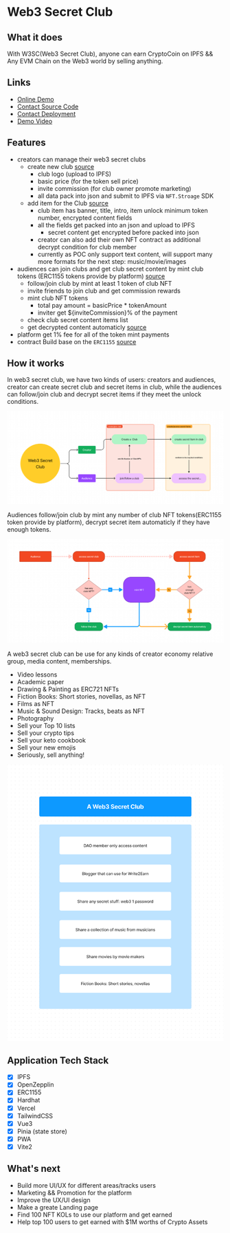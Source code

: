 # Web3 Secret Club

## What it does

With W3SC(Web3 Secret Club), anyone can earn CryptoCoin on IPFS && Any EVM Chain on the Web3 world by selling anything.

## Links

* [Online Demo](https://secret3.nfttop.best/club/1/bafkreibehkc46yptzfje7ohyqqe2m4k3ycskm37smgjyyzg6wyklltzmw4)
* [Contact Source Code](https://github.com/NftTopBest/web3-secret-club/blob/main/solidity-contract/Secret3.sol)
* [Contact Deployment](https://mumbai.polygonscan.com/address/0xCD8eC2f6787458C4476931623a71B97D85dAEedD)
* [Demo Video](#)

## Features

* creators can manage their web3 secret clubs
  * create new club [source](https://github.com/NftTopBest/web3-secret-club/blob/main/web-app/src/components/secret3/dialog/createCategory.vue)
    * club logo (upload to IPFS)
    * basic price (for the token sell price)
    * invite commission (for club owner promote marketing)
    * all data pack into json and submit to IPFS via `NFT.Stroage` SDK
  * add item for the Club [source](https://github.com/NftTopBest/web3-secret-club/blob/main/web-app/src/components/secret3/dialog/createItem.vue)
    * club item has banner, title, intro, item unlock minimum token number, encrypted content fields
    * all the fields get packed into an json and upload to IPFS
      * secret content get encrypted before packed into json
    * creator can also add their own NFT contract as additional decrypt condition for club member
    * currently as POC only support text content, will support many more formats for the next step: music/movie/images
* audiences can join clubs and get club secret content by mint club tokens (ERC1155 tokens provide by platform)  [source](https://github.com/NftTopBest/web3-secret-club/blob/main/web-app/src/components/secret3/items.vue)
  * follow/join club by mint at least 1 token of club NFT
  * invite friends to join club and get commission rewards
  * mint club NFT tokens
    * total pay amount = basicPrice * tokenAmount
    * inviter get ${inviteCommission}% of the payment
  * check club secret content items list
  * get decrypted content automaticly  [source](https://github.com/NftTopBest/web3-secret-club/blob/main/web-app/src/pages/secret3/club/%5BtokenId%5D/%5Bcid%5D.vue)
* platform get 1% fee for all of the token mint payments
* contract Build base on the `ERC1155` [source](https://github.com/NftTopBest/web3-secret-club/blob/main/solidity-contract/Secret3.sol)

## How it works

In web3 secret club, we have two kinds of users: creators and audiences, creator can create secret club and secret items in club,
while the audiences can follow/join club and decrypt secret items if they meet the unlock conditions.

<img src="https://github.com/NftTopBest/web3-secret-club/blob/main/1.user-action.png" />

Audiences follow/join club by mint any number of club NFT tokens(ERC1155 token provide by platform), decrypt secret item automaticly if they have enough tokens.

<img src="https://github.com/NftTopBest/web3-secret-club/blob/main/2.action-flow.png" />

A web3 secret club can be use for any kinds of creator economy relative group, media content, memberships.

* Video lessons
* Academic paper
* Drawing & Painting as ERC721 NFTs
* Fiction Books: Short stories, novellas, as NFT
* Films as NFT
* Music & Sound Design: Tracks, beats as NFT
* Photography
* Sell your Top 10 lists
* Sell your crypto tips
* Sell your keto cookbook
* Sell your new emojis
* Seriously, sell anything!

<img src="https://github.com/NftTopBest/web3-secret-club/blob/main/3.use-cases.png" />

## Application Tech Stack

* [x] IPFS
* [x] OpenZepplin
* [x] ERC1155
* [x] Hardhat
* [x] Vercel
* [x] TailwindCSS
* [x] Vue3
* [x] Pinia (state store)
* [x] PWA
* [x] Vite2

## What's next

* Build more UI/UX for different areas/tracks users
* Marketing && Promotion for the platform
* Improve the UX/UI design
* Make a greate Landing page
* Find 100 NFT KOLs to use our platform and get earned
* Help top 100 users to get earned with $1M worths of Crypto Assets
